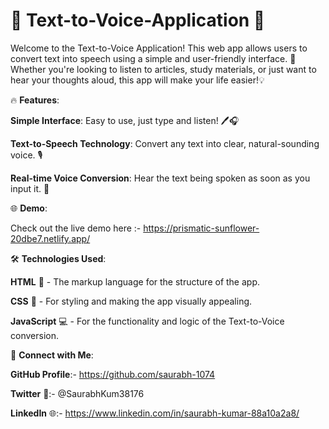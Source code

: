 # 🎤 Text-to-Voice-Application 📢
Welcome to the Text-to-Voice Application! This web app allows users to convert text into speech using a simple and user-friendly interface. 🚀 Whether you're looking to listen to articles, study materials, or just want to hear your thoughts aloud, this app will make your life easier!💡


🔥 **Features**:
 
**Simple Interface**: Easy to use, just type and listen! 🖊️🎧 
   
**Text-to-Speech Technology**: Convert any text into clear, natural-sounding voice. 🎙️  
 
**Real-time Voice Conversion**: Hear the text being spoken as soon as you input it. 🔄 
  
   
  
🌐 **Demo**:
 
Check out the live demo here :-  https://prismatic-sunflower-20dbe7.netlify.app/ 

🛠️ **Technologies Used**:
 
**HTML** 📝 - The markup language for the structure of the app.

**CSS** 🎨 - For styling and making the app visually appealing.

**JavaScript** 💻 - For the functionality and logic of the Text-to-Voice conversion.



🔗 **Connect with Me**:

**GitHub Profile**:- https://github.com/saurabh-1074

**Twitter** 🚀:- @SaurabhKum38176

**LinkedIn** 🌐:- https://www.linkedin.com/in/saurabh-kumar-88a10a2a8/


